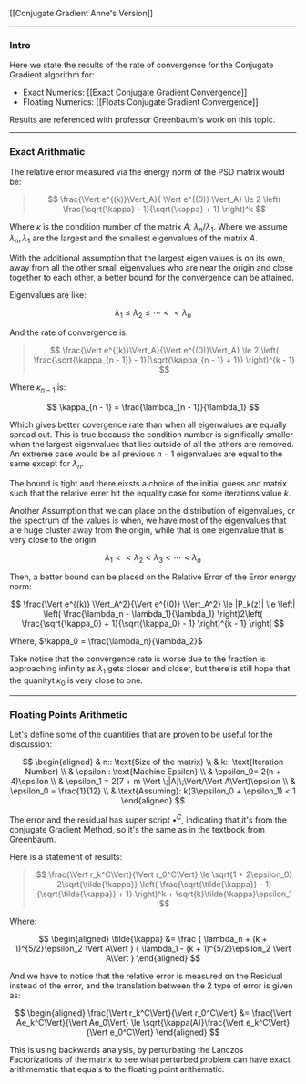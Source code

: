 [[Conjugate Gradient Anne's Version]]

---
### **Intro**

Here we state the results of the rate of convergence for the Conjugate Gradient algorithm for: 

* Exact Numerics: [[Exact Conjugate Gradient Convergence]]
* Floating Numerics: [[Floats Conjugate Gradient Convergence]]


Results are referenced with professor Greenbaum's work on this topic. 

---
### **Exact Arithmatic**

The relative error measured via the energy norm of the PSD matrix would be: 

> $$
> \frac{\Vert  e^{(k)}\Vert_A}{
>     \Vert  e^{(0)} \Vert_A} \le 
> 2 \left(
>     \frac{\sqrt{\kappa} - 1}{\sqrt{\kappa} + 1}
> \right)^k
> $$

Where $\kappa$ is the condition number of the matrix $A$, $\lambda_n/\lambda_1$. Where we assume $\lambda_n, \lambda_1$ are the largest and the smallest eigenvalues of the matrix $A$. 

With the additional assumption that the largest eigen values is on its own, away from all the other small eigenvalues who are near the origin and close together to each other, a better bound for the convergence can be attained. 

Eigenvalues are like: 

$$
\lambda_1 \le \lambda_2 \le \cdots << \lambda_n
$$

And the rate of convergence is: 

> $$
> \frac{\Vert e^{(k)}\Vert_A}{\Vert e^{(0)}\Vert_A} \le 
> 2 \left(
>     \frac{\sqrt{\kappa_{n - 1}} - 1}{\sqrt{\kappa_{n - 1} + 1}}
> \right)^{k - 1}
> $$

Where $\kappa_{n - 1}$ is: 

$$
\kappa_{n - 1} =  \frac{\lambda_{n - 1}}{\lambda_1}
$$

Which gives better covergence rate than when all eigenvalues are equally spread out. This is true because the condition number is significally smaller when the largest eigenvalues that lies outside of all the others are removed. An extreme case would be all previous $n - 1$ eigenvalues are equal to the same except for $\lambda_n$.

The bound is tight and there eixsts a choice of the initial guess and matrix such that the relative errer hit the equality case for some iterations value $k$.

Another Assumption that we can place on the distribution of eigenvalues, or the spectrum of the values is when, we have most of the eigenvalues that are huge cluster away from the origin, while that is one eigenvalue that is very close to the origin: 

$$
\lambda_1 << \lambda_2 < \lambda_3 < \cdots < \lambda_n
$$

Then, a better bound can be placed on the Relative Error of the Error energy norm: 

$$
\frac{\Vert e^{(k)} \Vert_A^2}{\Vert e^{(0)} \Vert_A^2}
\le
|P_k(z)| \le 
\left|
\left(
    \frac{\lambda_n - \lambda_1}{\lambda_1}
\right)2\left(
    \frac{\sqrt{\kappa_0} + 1}{\sqrt{\kappa_0} - 1}
\right)^{k - 1}
\right|
$$

Where, $\kappa_0 = \frac{\lambda_n}{\lambda_2}$

Take notice that the convergence rate is worse due to the fraction is approaching infinity as $\lambda_1$ gets closer and closer, but there is still hope that the quanityt $\kappa_0$ is very close to one. 

---
### **Floating Points Arithmetic**

Let's define some of the quantities that are proven to be useful for the discussion: 

$$
\begin{aligned}
    & n:: \text{Size of the matrix}
    \\
    & k:: \text{Iteration Number}
    \\
    & \epsilon:: \text{Machine Epsilon}
    \\
    & \epsilon_0= 2(n + 4)\epsilon
    \\
    & \epsilon_1 = 2(7 + m \Vert \;|A|\;\Vert/\Vert A\Vert)\epsilon
    \\
    & \epsilon_0 = \frac{1}{12}
    \\
    & \text{Assuming}: k(3\epsilon_0 + \epsilon_1) < 1
\end{aligned}
$$

The error and the residual has super script $\bullet^C$, indicating that it's from the conjugate Gradient Method, so it's the same as in the textbook from Greenbaum. 

Here is a statement of results: 
> $$
> \frac{\Vert r_k^C\Vert}{\Vert r_0^C\Vert} \le 
> \sqrt{1 + 2\epsilon_0} 2\sqrt{\tilde{\kappa}} 
> \left(
>     \frac{\sqrt{\tilde{\kappa}} - 1}{\sqrt{\tilde{\kappa}} + 1}
> \right)^k + \sqrt{k}\tilde{\kappa}\epsilon_1
> $$

Where:

$$
\begin{aligned}
    \tilde{\kappa} &= 
    \frac
    {
        \lambda_n + (k + 1)^{5/2}\epsilon_2 \Vert A\Vert
    }
    {
        \lambda_1 - (k  + 1)^{5/2}\epsilon_2 \Vert A\Vert
    }
\end{aligned}
$$

And we have to notice that the relative error is measured on the Residual instead of the error, and the translation between the 2 type of error is given as: 

$$
\begin{aligned}
    \frac{\Vert r_k^C\Vert}{\Vert r_0^C\Vert}
    &= \frac{\Vert Ae_k^C\Vert}{\Vert Ae_0\Vert}
    \le 
    \sqrt{\kappa(A)}\frac{\Vert e_k^C\Vert}{\Vert e_0^C\Vert}
\end{aligned}
$$

This is using backwards analysis, by perturbating the Lanczos Factorizations of the matrix to see what perturbed problem can have exact arithmematic that equals to the floating point arithematic. 

